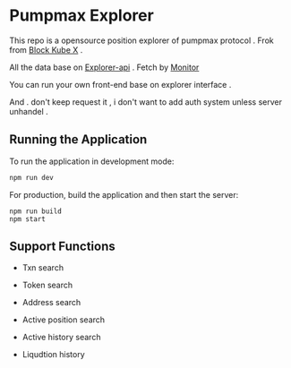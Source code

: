 # Pumpmax Explorer

This repo is a opensource position explorer of pumpmax protocol . Frok from [Block Kube X](https://github.com/marcus-gomes-v/BlockKube-X) .

All the data base on [Explorer-api](https://github.com/pumplend/explorer-api) . Fetch by [Monitor](https://github.com/pumplend/pumplend-liquidator/blob/master/monitor.js)

You can run your own front-end base on explorer interface . 

And . don't keep request it , i don't want to add auth system unless server unhandel . 


## Running the Application

To run the application in development mode:

```bash
npm run dev
```

For production, build the application and then start the server:

```
npm run build
npm start
```

## Support Functions

- Txn search

- Token search

- Address search

- Active position search

- Active history search

- Liqudtion history